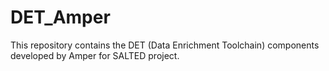 # DET_Amper
This repository contains the DET (Data Enrichment Toolchain) components developed by Amper for SALTED project.

